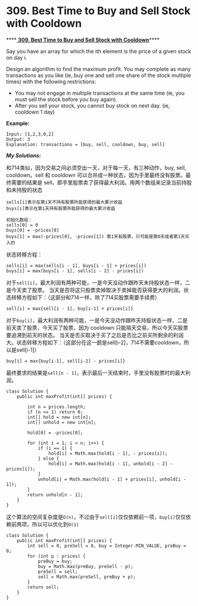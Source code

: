 # 309. Best Time to Buy and Sell Stock with Cooldown

\*\*\*\*[ **309. Best Time to Buy and Sell Stock with Cooldown**](https://leetcode.com/problems/best-time-to-buy-and-sell-stock-with-cooldown/description/)\*\*\*\*

Say you have an array for which the ith element is the price of a given stock on day i.

Design an algorithm to find the maximum profit. You may complete as many transactions as you like \(ie, buy one and sell one share of the stock multiple times\) with the following restrictions:

* You may not engage in multiple transactions at the same time \(ie, you must sell the stock before you buy again\).
* After you sell your stock, you cannot buy stock on next day. \(ie, cooldown 1 day\)

**Example:**

```text
Input: [1,2,3,0,2]
Output: 3 
Explanation: transactions = [buy, sell, cooldown, buy, sell]
```

_**My Solutions:**_

和714类似，因为交易之间必须空出一天，对于每一天，有三种动作，buy, sell, cooldown。sell 和 cooldown 可以合并成一种状态，因为手里最终没有股票。最终需要的结果是 sell，即手里股票卖了获得最大利润。用两个数组来记录当前持股和未持股的状态

```text
sells[i]表示在第i天不持有股票所能获得的最大累计收益
buys[i]表示在第i天持有股票所能获得的最大累计收益

初始化数组：
sells[0] = 0
buys[0] = -prices[0]
buys[1] = max(-prices[0], -prices[1]) 第1天有股票，只可能是第0天或者第1天买入的
```

状态转移方程：

```text
sells[i] = max(sells[i - 1], buys[i - 1] + prices[i])
buys[i] = max(buys[i - 1], sells[i - 2] - prices[i])
```

对于`sell[i]`，最大利润有两种可能，一是今天没动作跟昨天未持股状态一样，二是今天卖了股票。 当天是否将这只股票卖掉取决于卖掉能否获得更大的利润。状态转移方程如下：（这部分和714一样，除了714买股票需要手续费）

`sell[i] = max{sell[i - 1], buy[i-1] + prices[i]}`

对于`buy[i]`，最大利润有两种可能，一是今天没动作跟昨天持股状态一样，二是前天卖了股票，今天买了股票，因为 cooldown 只能隔天交易，所以今天买股票要追溯到前天的状态。 当天是否买取决于买了之后是否比之前买所剩余的利润大。状态转移方程如下：（这部分在这一题是sell\[i-2\]，714不需要cooldown，所以是sell\[i-1\]）

`buy[i] = max{buy[i-1], sell[i-2] - prices[i]}`

最终要求的结果是`sell[n - 1]`，表示最后一天结束时，手里没有股票时的最大利润。

```text
class Solution {
    public int maxProfit(int[] prices) {
        
        int n = prices.length; 
        if (n <= 1) return 0; 
        int[] hold = new int[n];
        int[] unhold = new int[n];
        
        hold[0] = -prices[0];
        
        for (int i = 1; i < n; i++) {
            if (i == 1) {
                hold[i] = Math.max(hold[i - 1], - prices[i]);
            } else {
                hold[i] = Math.max(hold[i - 1], unhold[i - 2] - prices[i]);
            }
            unhold[i] = Math.max(hold[i - 1] + prices[i], unhold[i - 1]);
        }
        return unhold[n - 1]; 
    }
}
```

这个算法的空间复杂度是`O(n)`，不过由于`sell[i]`仅仅依赖前一项，`buy[i]`仅仅依赖前两项，所以可以优化到`O(1)`

```text
class Solution {
    public int maxProfit(int[] prices) {
        int sell = 0, preSell = 0, buy = Integer.MIN_VALUE, preBuy = 0;
        for (int p : prices) {
            preBuy = buy;
            buy = Math.max(preBuy, preSell - p);
            preSell = sell;
            sell = Math.max(preSell, preBuy + p);
        }
        return sell;
    }
}
```

